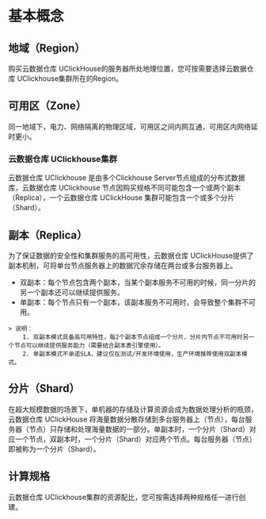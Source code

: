 # 基本概念

## 地域（Region）

购买云数据仓库 UClickHouse的服务器所处地理位置，您可按需要选择云数据仓库 UClickhouse集群所在的Region。

## 可用区（Zone）

同一地域下，电力、网络隔离的物理区域，可用区之间内网互通，可用区内网络延时更小。

### 云数据仓库 UClickhouse集群

云数据仓库 UClickhouse 是由多个Clickhouse Server节点组成的分布式数据库，云数据仓库 UClickhouse 节点因购买规格不同可能包含一个或两个副本（Replica），一个云数据仓库 UClickHouse 集群可能包含一个或多个分片（Shard）。

## 副本（Replica）

为了保证数据的安全性和集群服务的高可用性，云数据仓库 UClickHouse提供了副本机制，可将单台节点服务器上的数据冗余存储在两台或多台服务器上。

- 双副本：每个节点包含两个副本，当某个副本服务不可用的时候，同一分片的另一个副本还可以继续提供服务。
- 单副本：每个节点只有一个副本，该副本服务不可用时，会导致整个集群不可用。

```
> 说明：
	1. 双副本模式具备高可用特性，每2个副本节点组成一个分片，分片内节点不可用时另一个节点可以继续提供服务能力（需要结合副本表引擎使用）。
	2. 单副本模式不承诺SLA，建议仅在测试/开发环境使用，生产环境推荐使用双副本模式。
```

## 分片（Shard）

在超大规模数据的场景下，单机器的存储及计算资源会成为数据处理分析的瓶颈，云数据仓库 UClickHouse 将海量数据分散存储到多台服务器上（节点），每台服务器（节点）只存储和处理海量数据的一部分。单副本时，一个分片（Shard）对应一个节点，双副本时，一个分片（Shard）对应两个节点。每台服务器（节点）即被称为一个分片（Shard）。

## 计算规格

云数据仓库 UClickhouse集群的资源配比，您可按需选择两种规格任一进行创建。